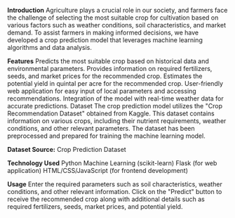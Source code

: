 **Introduction**
Agriculture plays a crucial role in our society, and farmers face the challenge of selecting the most suitable crop for cultivation based on various factors such as weather conditions, soil characteristics, and market demand. To assist farmers in making informed decisions, we have developed a crop prediction model that leverages machine learning algorithms and data analysis.

**Features**
Predicts the most suitable crop based on historical data and environmental parameters.
Provides information on required fertilizers, seeds, and market prices for the recommended crop.
Estimates the potential yield in quintal per acre for the recommended crop.
User-friendly web application for easy input of local parameters and accessing recommendations.
Integration of the model with real-time weather data for accurate predictions.
Dataset
The crop prediction model utilizes the "Crop Recommendation Dataset" obtained from Kaggle. This dataset contains information on various crops, including their nutrient requirements, weather conditions, and other relevant parameters. The dataset has been preprocessed and prepared for training the machine learning model.

**Dataset Source:** Crop Prediction Dataset

**Technology Used**
Python
Machine Learning (scikit-learn)
Flask (for web application)
HTML/CSS/JavaScript (for frontend development)

**Usage**
Enter the required parameters such as soil characteristics, weather conditions, and other relevant information.
Click on the "Predict" button to receive the recommended crop along with additional details such as required fertilizers, seeds, market prices, and potential yield.
